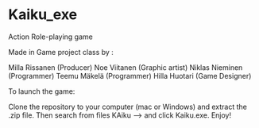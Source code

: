 # Kaiku_exe
Action Role-playing game

Made in Game project class by :

Milla Rissanen	(Producer)
Noe Viitanen 	(Graphic artist)
Niklas Nieminen (Programmer)
Teemu Mäkelä	(Programmer)
Hilla Huotari	(Game Designer)

To launch the game:

Clone the repository to your computer (mac or Windows) and extract the .zip file. Then search from files KAiku --> and click Kaiku.exe. Enjoy!